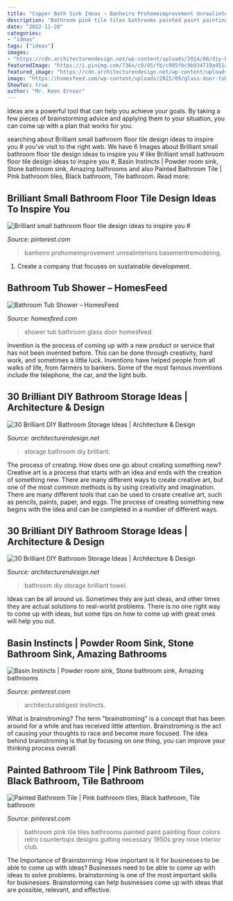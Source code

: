 ```yaml
---
title: "Copper Bath Sink Ideas ~ Banheiro Prohomeimprovement Unrealinteriors Basementremodeling"
description: "Bathroom pink tile tiles bathrooms painted paint painting floor colors retro countertops designs gutting necessary 1950s grey rose interior club"
date: "2022-11-28"
categories:
- "ideas"
tags: ["ideas"]
images:
- "https://cdn.architecturendesign.net/wp-content/uploads/2014/08/diy-bathroom-storage-ideas-10.jpg"
featuredImage: "https://i.pinimg.com/736x/c9/05/fb/c905fbc9b934719a451ab51d49ed4b2f.jpg"
featured_image: "https://cdn.architecturendesign.net/wp-content/uploads/2014/08/diy-bathroom-storage-ideas-6.jpg"
image: "https://homesfeed.com/wp-content/uploads/2015/09/glass-door-tub-shower.jpg"
ShowToc: true
author: "Mr. Keon Ernser"
---
```



Ideas are a powerful tool that can help you achieve your goals. By taking a few pieces of brainstorming advice and applying them to your situation, you can come up with a plan that works for you.

	

		
searching about Brilliant small bathroom floor tile design ideas to inspire you # you've visit to the right web. We have 6 Images about Brilliant small bathroom floor tile design ideas to inspire you # like Brilliant small bathroom floor tile design ideas to inspire you #, Basin Instincts | Powder room sink, Stone bathroom sink, Amazing bathrooms and also Painted Bathroom Tile | Pink bathroom tiles, Black bathroom, Tile bathroom. Read more:
		
    
## Brilliant Small Bathroom Floor Tile Design Ideas To Inspire You #

<img loading=lazy src="https://i.pinimg.com/736x/45/9f/e7/459fe74bc43c86bf6c10702c9ca061e4.jpg" onerror="this.onerror=null;this.src='https://tse1.mm.bing.net/th?id=OIP.AbwXhJ9TLqj4v2yW0IW2iAHaLG&amp;pid=15.1';" alt="Brilliant small bathroom floor tile design ideas to inspire you #">

_Source: pinterest.com_

>banheiro prohomeimprovement unrealinteriors basementremodeling. 

	

1. Create a company that focuses on sustainable development.

    
## Bathroom Tub Shower – HomesFeed

<img loading=lazy src="https://homesfeed.com/wp-content/uploads/2015/09/glass-door-tub-shower.jpg" onerror="this.onerror=null;this.src='https://tse3.mm.bing.net/th?id=OIP.vt9ezntQRGieFvz5u9COIQHaJ6&amp;pid=15.1';" alt="Bathroom Tub Shower – HomesFeed">

_Source: homesfeed.com_

>shower tub bathroom glass door homesfeed. 

	

Invention is the process of coming up with a new product or service that has not been invented before. This can be done through creativity, hard work, and sometimes a little luck. Inventions have helped people from all walks of life, from farmers to bankers. Some of the most famous inventions include the telephone, the car, and the light bulb.

    
## 30 Brilliant DIY Bathroom Storage Ideas | Architecture &amp; Design

<img loading=lazy src="https://cdn.architecturendesign.net/wp-content/uploads/2014/08/diy-bathroom-storage-ideas-10.jpg" onerror="this.onerror=null;this.src='https://tse2.mm.bing.net/th?id=OIP.eDQrBpgiEROAvGKM8EPjCwHaJ4&amp;pid=15.1';" alt="30 Brilliant DIY Bathroom Storage Ideas | Architecture &amp; Design">

_Source: architecturendesign.net_

>storage bathroom diy brilliant. 

	

The process of creating: How does one go about creating something new?
Creative art is a process that starts with an idea and ends with the creation of something new. There are many different ways to create creative art, but one of the most common methods is by using creativity and imagination. There are many different tools that can be used to create creative art, such as pencils, paints, paper, and eggs. The process of creating something new begins with the idea and can be completed in a number of different ways.

    
## 30 Brilliant DIY Bathroom Storage Ideas | Architecture &amp; Design

<img loading=lazy src="https://cdn.architecturendesign.net/wp-content/uploads/2014/08/diy-bathroom-storage-ideas-6.jpg" onerror="this.onerror=null;this.src='https://tse4.mm.bing.net/th?id=OIP.Ibk-XO5S4kP3dWCW49u41gHaJ4&amp;pid=15.1';" alt="30 Brilliant DIY Bathroom Storage Ideas | Architecture &amp; Design">

_Source: architecturendesign.net_

>bathroom diy storage brilliant towel. 

	

Ideas can be all around us. Sometimes they are just ideas, and other times they are actual solutions to real-world problems. There is no one right way to come up with ideas, but some tips on how to come up with great ones will help you out.

    
## Basin Instincts | Powder Room Sink, Stone Bathroom Sink, Amazing Bathrooms

<img loading=lazy src="https://i.pinimg.com/736x/c9/05/fb/c905fbc9b934719a451ab51d49ed4b2f.jpg" onerror="this.onerror=null;this.src='https://tse1.mm.bing.net/th?id=OIP.MPc0xcB4HWqFh7kizg4DIAHaK4&amp;pid=15.1';" alt="Basin Instincts | Powder room sink, Stone bathroom sink, Amazing bathrooms">

_Source: pinterest.com_

>architecturaldigest instincts. 

	

What is brainstroming?
The term "brainstroming" is a concept that has been around for a while and has received little attention. Brainstroming is the act of causing your thoughts to race and become more focused. The idea behind brainstroming is that by focusing on one thing, you can improve your thinking process overall.

    
## Painted Bathroom Tile | Pink Bathroom Tiles, Black Bathroom, Tile Bathroom

<img loading=lazy src="https://i.pinimg.com/736x/28/32/36/2832369b68a9d7604c89ca8ea3d7c11a--pink-bathroom-tiles-pink-tiles.jpg" onerror="this.onerror=null;this.src='https://tse3.mm.bing.net/th?id=OIP.5df9F0m9E4ZgMEapWZZPYgHaLb&amp;pid=15.1';" alt="Painted Bathroom Tile | Pink bathroom tiles, Black bathroom, Tile bathroom">

_Source: pinterest.com_

>bathroom pink tile tiles bathrooms painted paint painting floor colors retro countertops designs gutting necessary 1950s grey rose interior club. 

	

The Importance of Brainstorming: How important is it for businesses to be able to come up with ideas?
Businesses need to be able to come up with ideas to solve problems. brainstorming is one of the most important skills for businesses. Brainstorming can help businesses come up with ideas that are possible, relevant, and effective.

